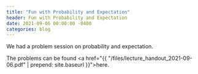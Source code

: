 ```yaml
---
title: "Fun with Probability and Expectation"
header: Fun with Probability and Expectation
date: 2021-09-06 00:00:00 -0400
categories: blog
---
```


We had a problem session on probability and expectation.

The problems can be found
<a href="{{ "/files/lecture_handout_2021-09-06.pdf" | prepend: site.baseurl }}">here</a>.
